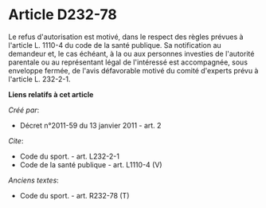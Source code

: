 # Article D232-78

Le refus d'autorisation est motivé, dans le respect des règles prévues à l'article L. 1110-4 du code de la santé publique. Sa
notification au demandeur et, le cas échéant, à la ou aux personnes investies de l'autorité parentale ou au représentant
légal de l'intéressé est accompagnée, sous enveloppe fermée, de l'avis défavorable motivé du comité d'experts prévu à
l'article L. 232-2-1.

**Liens relatifs à cet article**

_Créé par_:

  - Décret n°2011-59 du 13 janvier 2011 - art. 2

_Cite_:

  - Code du sport. - art. L232-2-1
  - Code de la santé publique - art. L1110-4 (V)

_Anciens textes_:

  - Code du sport. - art. R232-78 (T)
